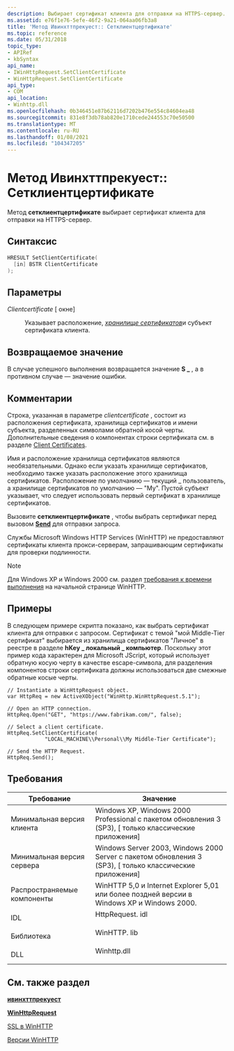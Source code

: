 ```yaml
---
description: Выбирает сертификат клиента для отправки на HTTPS-сервер.
ms.assetid: e76f1e76-5efe-46f2-9a21-064aa06fb3a8
title: 'Метод Ивинхттпрекуест:: Сетклиентцертификате'
ms.topic: reference
ms.date: 05/31/2018
topic_type:
- APIRef
- kbSyntax
api_name:
- IWinHttpRequest.SetClientCertificate
- WinHttpRequest.SetClientCertificate
api_type:
- COM
api_location:
- Winhttp.dll
ms.openlocfilehash: 0b346451e87b62116d7202b476e554c84604ea48
ms.sourcegitcommit: 831e8f3db78ab820e1710cede244553c70e50500
ms.translationtype: MT
ms.contentlocale: ru-RU
ms.lasthandoff: 01/08/2021
ms.locfileid: "104347205"
---
```

# <a name="iwinhttprequestsetclientcertificate-method"></a>Метод Ивинхттпрекуест:: Сетклиентцертификате

Метод **сетклиентцертификате** выбирает сертификат клиента для отправки на HTTPS-сервер.

## <a name="syntax"></a>Синтаксис


```C++
HRESULT SetClientCertificate(
  [in] BSTR ClientCertificate
);
```



## <a name="parameters"></a>Параметры

<dl> <dt>

*Clientcertificate* \[ окне\]
</dt> <dd>

Указывает расположение, [*хранилище сертификатов*](glossary.md)и субъект сертификата клиента.

</dd> </dl>

## <a name="return-value"></a>Возвращаемое значение

В случае успешного выполнения возвращается значение **S \_** , а в противном случае — значение ошибки.

## <a name="remarks"></a>Комментарии

Строка, указанная в параметре *clientcertificate* , состоит из расположения сертификата, хранилища сертификатов и имени субъекта, разделенных символами обратной косой черты. Дополнительные сведения о компонентах строки сертификата см. в разделе [Client Certificates](ssl-in-winhttp.md).

Имя и расположение хранилища сертификатов являются необязательными. Однако если указать хранилище сертификатов, необходимо также указать расположение этого хранилища сертификатов. Расположение по умолчанию — текущий \_ пользователь, а хранилище сертификатов по умолчанию — "My". Пустой субъект указывает, что следует использовать первый сертификат в хранилище сертификатов.

Вызовите **сетклиентцертификате** , чтобы выбрать сертификат перед вызовом [**Send**](iwinhttprequest-send.md) для отправки запроса.

Службы Microsoft Windows HTTP Services (WinHTTP) не предоставляют сертификаты клиента прокси-серверам, запрашивающим сертификаты для проверки подлинности.

> [!Note]  
> Для Windows XP и Windows 2000 см. раздел [требования к времени выполнения](winhttp-start-page.md) на начальной странице WinHTTP.

 

## <a name="examples"></a>Примеры

В следующем примере скрипта показано, как выбрать сертификат клиента для отправки с запросом. Сертификат с темой "мой Middle-Tier сертификат" выбирается из хранилища сертификатов "Личное" в реестре в разделе **hKey \_ локальный \_ компьютер**. Поскольку этот пример кода характерен для Microsoft JScript, который использует обратную косую черту в качестве escape-символа, для разделения компонентов строки сертификата должны использоваться две смежные обратные косые черты.


```JScript
// Instantiate a WinHttpRequest object.
var HttpReq = new ActiveXObject("WinHttp.WinHttpRequest.5.1");
    
// Open an HTTP connection.
HttpReq.Open("GET", "https://www.fabrikam.com/", false);
    
// Select a client certificate.
HttpReq.SetClientCertificate(
            "LOCAL_MACHINE\\Personal\\My Middle-Tier Certificate");

// Send the HTTP Request.
HttpReq.Send();
```



## <a name="requirements"></a>Требования



| Требование | Значение |
|-------------------------------------|--------------------------------------------------------------------------------------------|
| Минимальная версия клиента<br/> | Windows XP, Windows 2000 Professional с пакетом обновления 3 (SP3), \[ только классические приложения\]<br/>            |
| Минимальная версия сервера<br/> | Windows Server 2003, Windows 2000 Server с пакетом обновления 3 (SP3), \[ только классические приложения\]<br/>         |
| Распространяемые компоненты<br/>          | WinHTTP 5,0 и Internet Explorer 5,01 или более поздней версии в Windows XP и Windows 2000.<br/> |
| IDL<br/>                      | <dl> <dt>HttpRequest. idl</dt> </dl> |
| Библиотека<br/>                  | <dl> <dt>WinHTTP. lib</dt> </dl>     |
| DLL<br/>                      | <dl> <dt>Winhttp.dll</dt> </dl>     |



## <a name="see-also"></a>См. также раздел

<dl> <dt>

[**ивинхттпрекуест**](iwinhttprequest-interface.md)
</dt> <dt>

[**WinHttpRequest**](winhttprequest.md)
</dt> <dt>

[SSL в WinHTTP](ssl-in-winhttp.md)
</dt> <dt>

[Версии WinHTTP](winhttp-versions.md)
</dt> </dl>

 

 




